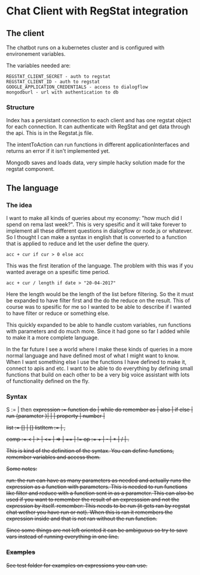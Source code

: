 # Chat Client with RegStat integration

## The client

The chatbot runs on a kubernetes cluster and is configured with environement variables.

The variables needed are:

    REGSTAT_CLIENT_SECRET - auth to regstat
    REGSTAT_CLIENT_ID - auth to regstat
    GOOGLE_APPLICATION_CREDENTIALS - access to dialogflow
    mongodburl - url with authentication to db

### Structure

Index has a persistant connection to each client and has one regstat object for each connection. It can authenticate with RegStat and get data through the api. This is in the Regstat.js file.

The intentToAction can run functions in different applicationInterfaces and returns an error if it isn't implemented yet.

Mongodb saves and loads data, very simple hacky solution made for the regstat component.

## The language

### The idea

I want to make all kinds of queries about my economy: "how much did I spend on rema last week?". This is very spesific and it will take forever to implement all these different questions in dialogflow or node.js or whatever. So I thought I can make a syntax in english that is converted to a function that is applied to reduce and let the user define the query.

    acc + cur if cur > 0 else acc

This was the first iteration of the language. The problem with this was if you wanted average on a spesific time period.

    acc + cur / length if date > "20-04-2017"

Here the length would be the length of the list before filtering. So the it must be expanded to have filter first and the do the reduce on the result. This of course was to spesific for me so I wanted to be able to describe if I wanted to have filter or reduce or something else.

This quickly expanded to be able to handle custom variables, run functions with parameters and do much more. Since it had gone so far I added while to make it a more complete language.

In the far future I see a world where I make these kinds of queries in a more normal language and have defined most of what I might want to know. When I want something else I use the functions I have defined to make it, connect to apis and etc. I want to be able to do everything by defining small functions that build on each other to be a very big voice assistant with lots of functionality defined on the fly.

### Syntax

S := <expression> | <expression> then <S>
expression := 
    function do <expression> | 
    while <condition> do <expression>
    remember <expression> as <string> | 
    <expression> also <expression> | 
    <expression> if <condition> else <expression> | 
    run <expression> {parameter <expression>}| 
    <expression> <op> <expression> | 
    <list> |
    property |
    number |
    <var>

list := [] | [<listItem>]
listItem := <expression> | <expression>, <expression>

comp := < | > | <= | => | == | !=
op := + | - | * | / | .

This is kind of the definition of the syntax. You can define functions, remember variables and access them. 

Some notes: 

run: the run can have as many parameters as needed and actually runs the expression as a function with parameters. This is needed to run functions like filter and reduce with a function sent in as a parameter. This can also be used if you want to remember the result of an expresssion and not the expression by itself.
remember: This needs to be run (it gets ran by regstat chat wether you have run or not). When this is ran it remembers the expression inside and that is not ran without the run function.

Since some things are not left oriented it can be ambiguous so try to save vars instead of running everything in one line. 

### Examples

See test folder for examples on expressions you can use.